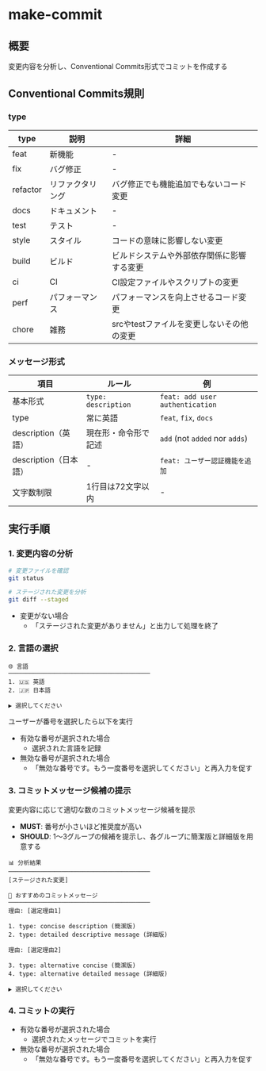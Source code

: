 # make-commit

## 概要

変更内容を分析し、Conventional Commits形式でコミットを作成する

## Conventional Commits規則

### type

| type | 説明 | 詳細 |
|---|---|---|
| feat | 新機能 | - |
| fix | バグ修正 | - |
| refactor | リファクタリング | バグ修正でも機能追加でもないコード変更 |
| docs | ドキュメント | - |
| test | テスト | - |
| style | スタイル | コードの意味に影響しない変更 |
| build | ビルド | ビルドシステムや外部依存関係に影響する変更 |
| ci | CI | CI設定ファイルやスクリプトの変更 |
| perf | パフォーマンス | パフォーマンスを向上させるコード変更 |
| chore | 雑務 | srcやtestファイルを変更しないその他の変更 |

### メッセージ形式

| 項目 | ルール | 例 |
|---|---|---|
| 基本形式 | `type: description` | `feat: add user authentication` |
| type | 常に英語 | `feat`, `fix`, `docs` |
| description（英語） | 現在形・命令形で記述 | `add` (not `added` nor `adds`) |
| description（日本語） | - | `feat: ユーザー認証機能を追加` |
| 文字数制限 | 1行目は72文字以内 | - |

## 実行手順

### 1. 変更内容の分析

```bash
# 変更ファイルを確認
git status

# ステージされた変更を分析
git diff --staged
```

- 変更がない場合
  - 「ステージされた変更がありません」と出力して処理を終了

### 2. 言語の選択

```text
🌐 言語
────────────────────────────────────────
1. 🇺🇸 英語
2. 🇯🇵 日本語

▶ 選択してください
```

ユーザーが番号を選択したら以下を実行

- 有効な番号が選択された場合
  - 選択された言語を記録
- 無効な番号が選択された場合
  - 「無効な番号です。もう一度番号を選択してください」と再入力を促す

### 3. コミットメッセージ候補の提示

変更内容に応じて適切な数のコミットメッセージ候補を提示

- **MUST**: 番号が小さいほど推奨度が高い
- **SHOULD**: 1〜3グループの候補を提示し、各グループに簡潔版と詳細版を用意する

```text
📊 分析結果
────────────────────────────────────────
[ステージされた変更]

💬 おすすめのコミットメッセージ
────────────────────────────────────────
理由: [選定理由1]

1. type: concise description (簡潔版)
2. type: detailed descriptive message (詳細版)

理由: [選定理由2]

3. type: alternative concise (簡潔版)
4. type: alternative detailed message (詳細版)

▶ 選択してください
```

### 4. コミットの実行

- 有効な番号が選択された場合
  - 選択されたメッセージでコミットを実行
- 無効な番号が選択された場合
  - 「無効な番号です。もう一度番号を選択してください」と再入力を促す
